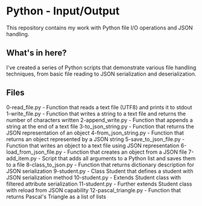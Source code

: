 # Python - Input/Output

This repository contains my work with Python file I/O operations and JSON handling.

## What's in here?

I've created a series of Python scripts that demonstrate various file handling techniques, from basic file reading to JSON serialization and deserialization.

## Files

0-read_file.py - Function that reads a text file (UTF8) and prints it to stdout
1-write_file.py - Function that writes a string to a text file and returns the number of characters written
2-append_write.py - Function that appends a string at the end of a text file
3-to_json_string.py - Function that returns the JSON representation of an object
4-from_json_string.py - Function that returns an object represented by a JSON string
5-save_to_json_file.py - Function that writes an object to a text file using JSON representation
6-load_from_json_file.py - Function that creates an object from a JSON file
7-add_item.py - Script that adds all arguments to a Python list and saves them to a file
8-class_to_json.py - Function that returns dictionary description for JSON serialization
9-student.py - Class Student that defines a student with JSON serialization method
10-student.py - Extends Student class with filtered attribute serialization
11-student.py - Further extends Student class with reload from JSON capability
12-pascal_triangle.py - Function that returns Pascal's Triangle as a list of lists